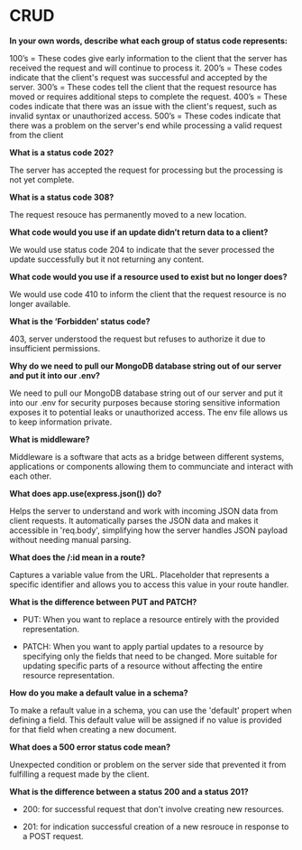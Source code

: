 # CRUD

**In your own words, describe what each group of status code represents:**

100’s = These codes give early information to the client that the server has received the request and will continue to process it.
200’s = These codes indicate that the client's request was successful and accepted by the server.
300’s = These codes tell the client that the request resource has moved or requires additional steps to complete the request.
400’s = These codes indicate that there was an issue with the client's request, such as invalid syntax or unauthorized access.
500’s = These codes indicate that there was a problem on the server's end while processing a valid request from the client

**What is a status code 202?**

The server has accepted the request for processing but the processing is not yet complete.

**What is a status code 308?**

The request resouce has permanently moved to a new location.

**What code would you use if an update didn’t return data to a client?**

We would use status code 204 to indicate that the sever processed the update successfully but it not returning any content.

**What code would you use if a resource used to exist but no longer does?**

We would use code 410 to inform the client that the request resource is no longer available.

**What is the ‘Forbidden’ status code?**

403, server understood the request but refuses to authorize it due to insufficient permissions.

**Why do we need to pull our MongoDB database string out of our server and put it into our .env?**

We need to pull our MongoDB database string out of our server and put it into our .env for security purposes because storing sensitive information exposes it to potential leaks or unauthorized access. The env file allows us to keep information private.

**What is middleware?**

Middleware is a software that acts as a bridge between different systems, applications or components allowing them to communciate and interact with each other.

**What does app.use(express.json()) do?**

Helps the server to understand and work with incoming JSON data from client requests. It automatically parses the JSON data and makes it accessible in 'req.body', simplifying how the server handles JSON payload without needing manual parsing.

**What does the /:id mean in a route?**

Captures a variable value from the URL. Placeholder that represents a specific identifier and allows you to access this value in your route handler.

**What is the difference between PUT and PATCH?**

- PUT: When you want to replace a resource entirely with the provided representation.

- PATCH: When you want to apply partial updates to a resource by specifying only the fields that need to be changed. More suitable for updating specific parts of a resource without affecting the entire resource representation.

**How do you make a default value in a schema?**

To make a refault value in a schema, you can use the 'default' propert when defining a field. This default value will be assigned if no value is provided for that field when creating a new document.

**What does a 500 error status code mean?**

Unexpected condition or problem on the server side that prevented it from fulfilling a request made by the client.

**What is the difference between a status 200 and a status 201?**

- 200: for successful request that don't involve creating new resources.

- 201: for indication successful creation of a new resrouce in response to a POST request.
